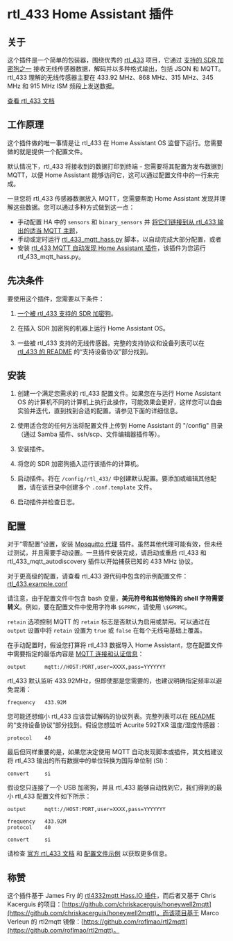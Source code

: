 # rtl_433 Home Assistant 插件

## 关于

这个插件是一个简单的包装器，围绕优秀的 [rtl_433](https://github.com/merbanan/rtl_433) 项目，它通过 [支持的 SDR 加密狗之一](https://triq.org/rtl_433/HARDWARE.html) 接收无线传感器数据，解码并以多种格式输出，包括 JSON 和 MQTT。 rtl_433 理解的无线传感器主要在 433.92 MHz、868 MHz、315 MHz、345 MHz 和 915 MHz ISM 频段上发送数据。

[查看 rtl_433 文档](https://triq.org/rtl_433)

## 工作原理

这个插件做的唯一事情是让 rtl_433 在 Home Assistant OS 监督下运行。您需要做的就是提供一个配置文件。

默认情况下，rtl_433 将接收到的数据打印到终端 - 您需要将其配置为发布数据到 MQTT，以便 Home Assistant 能够访问它，这可以通过配置文件中的一行来完成。

一旦您将 rtl_433 传感器数据放入 MQTT，您需要帮助 Home Assistant 发现并理解这些数据。您可以通过多种方式做到这一点：

  * 手动配置 HA 中的 `sensors` 和 `binary_sensors` 并 [将它们链接到从 rtl_433 输出的适当 MQTT 主题](https://www.home-assistant.io/integrations/sensor.mqtt/)，
  * 手动或定时运行 [rtl_433_mqtt_hass.py](https://github.com/merbanan/rtl_433/tree/master/examples/rtl_433_mqtt_hass.py) 脚本，以自动完成大部分配置，或者
  * 安装 [rtl_433 MQTT 自动发现 Home Assistant 插件](https://github.com/pbkhrv/rtl_433-hass-addons/tree/main/rtl_433_mqtt_autodiscovery)，该插件为您运行 rtl_433_mqtt_hass.py。

## 先决条件

要使用这个插件，您需要以下条件：

 1. [一个被 rtl_433 支持的 SDR 加密狗](https://triq.org/rtl_433/HARDWARE.html)。

 2. 在插入 SDR 加密狗的机器上运行 Home Assistant OS。

 3. 一些被 rtl_433 支持的无线传感器。完整的支持协议和设备列表可以在 [rtl_433 的 README](https://github.com/merbanan/rtl_433/blob/master/README.md) 的“支持设备协议”部分找到。

## 安装

 1. 创建一个满足您需求的 rtl_433 配置文件。如果您在与运行 Home Assistant OS 的计算机不同的计算机上执行此操作，可能效果会更好，这样您可以自由实验并迭代，直到找到合适的配置。请参见下面的详细信息。

 2. 使用适合您的任何方法将配置文件上传到 Home Assistant 的 "/config" 目录（通过 Samba 插件、ssh/scp、文件编辑器插件等）。

 3. 安装插件。

 5. 将您的 SDR 加密狗插入运行该插件的计算机。

 5. 启动插件。将在 `/config/rtl_433/` 中创建默认配置。要添加或编辑其他配置，请在该目录中创建多个 `.conf.template` 文件。

 6. 启动插件并检查日志。

## 配置

对于“零配置”设置，安装 [Mosquitto 代理](https://github.com/home-assistant/addons/blob/master/mosquitto/DOCS.md) 插件。虽然其他代理可能有效，但未经过测试，并且需要手动设置。一旦插件安装完成，请启动或重启 rtl_433 和 rtl_433_mqtt_autodiscovery 插件以开始捕获已知的 433 MHz 协议。

对于更高级的配置，请查看 rtl_433 源代码中包含的示例配置文件：[rtl_433.example.conf](https://github.com/merbanan/rtl_433/blob/master/conf/rtl_433.example.conf)

请注意，由于配置文件中包含 bash 变量，**美元符号和其他特殊的 shell 字符需要转义**。例如，要在配置文件中使用字符串 `$GPRMC`，请使用 `\$GPRMC`。

`retain` 选项控制 MQTT 的 `retain` 标志是否默认为启用或禁用。可以通过在 `output` 设置中将 `retain` 设置为 `true` 或 `false` 在每个无线电基础上覆盖。

在手动配置时，假设您打算将 rtl_433 数据导入 Home Assistant，您在配置文件中需要指定的最低内容是 [MQTT 连接和认证信息](https://triq.org/rtl_433/OPERATION.html#mqtt-output)：

```
output      mqtt://HOST:PORT,user=XXXX,pass=YYYYYYY
```

rtl_433 默认监听 433.92MHz，但即使那是您需要的，也建议明确指定频率以避免混淆：

```
frequency   433.92M
```

您可能还想缩小 rtl_433 应该尝试解码的协议列表。完整列表可以在 [README](https://github.com/merbanan/rtl_433/blob/master/README.md) 的“支持设备协议”部分找到。假设您想监听 Acurite 592TXR 温度/湿度传感器：

```
protocol    40
```

最后但同样重要的是，如果您决定使用 MQTT 自动发现脚本或插件，其文档建议将 rtl_433 输出的所有数据中的单位转换为国际单位制 (SI)：

```
convert     si
```

假设您只连接了一个 USB 加密狗，并且 rtl_433 能够自动找到它，我们得到的最小 rtl_433 配置文件如下所示：

```
output      mqtt://HOST:PORT,user=XXXX,pass=YYYYYYY

frequency   433.92M
protocol    40

convert     si
```

请检查 [官方 rtl_433 文档](https://triq.org/rtl_433) 和 [配置文件示例](https://github.com/merbanan/rtl_433/tree/master/conf) 以获取更多信息。

## 称赞

这个插件基于 James Fry 的 [rtl4332mqtt Hass.IO 插件](https://github.com/james-fry/hassio-addons/tree/master/rtl4332mqtt)，而后者又基于 Chris Kacerguis 的项目：[https://github.com/chriskacerguis/honeywell2mqtt](https://github.com/chriskacerguis/honeywell2mqtt)，而该项目基于 Marco Verleun 的 rtl2mqtt 镜像：[https://github.com/roflmao/rtl2mqtt](https://github.com/roflmao/rtl2mqtt)。